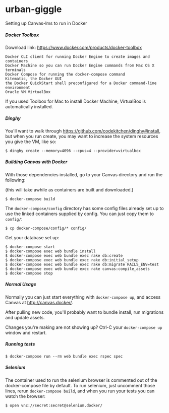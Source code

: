 # urban-giggle
Setting up Canvas-lms to run in Docker


##### Docker Toolbox

Download link: https://www.docker.com/products/docker-toolbox

    Docker CLI client for running Docker Engine to create images and containers
    Docker Machine so you can run Docker Engine commands from Mac OS X terminals
    Docker Compose for running the docker-compose command
    Kitematic, the Docker GUI
    the Docker QuickStart shell preconfigured for a Docker command-line environment
    Oracle VM VirtualBox
    
If you used Toolbox for Mac to install Docker Machine, VirtualBox is automatically installed.


##### Dinghy

You'll want to walk through https://github.com/codekitchen/dinghy#install, but
when you run create, you may want to increase the system resources you give the
VM, like so:

```
$ dinghy create --memory=4096 --cpus=4 --provider=virtualbox
```


##### Building Canvas with Docker
With those dependencies installed, go to your Canvas directory and run
the following:

(this will take awhile as containers are built and downloaded.)

```
$ docker-compose build
```

The `docker-compose/config` directory has some config files already set up to use
the linked containers supplied by config. You can just copy them to
`config/`:

```
$ cp docker-compose/config/* config/
```

Get your database set up:

```
$ docker-compose start
$ docker-compose exec web bundle install
$ docker-compose exec web bundle exec rake db:create
$ docker-compose exec web bundle exec rake db:initial_setup
$ docker-compose exec web bundle exec rake db:migrate RAILS_ENV=test
$ docker-compose exec web bundle exec rake canvas:compile_assets
$ docker-compose stop
```


##### Normal Usage

Normally you can just start everything with `docker-compose up`, and
access Canvas at http://canvas.docker/.

After pulling new code, you'll probably want to bundle install, run migrations and
update assets.

Changes you're making are not showing up?
Ctrl-C your `docker-compose up` window and restart.


##### Running tests

```
$ docker-compose run --rm web bundle exec rspec spec
```


##### Selenium

The container used to run the selenium browser is commented out of the
docker-compose file by default. To run selenium, just uncomment those lines,
rerun `docker-compose build`, and when you run your tests you can watch
the browser:

```
$ open vnc://secret:secret@selenium.docker/
```
